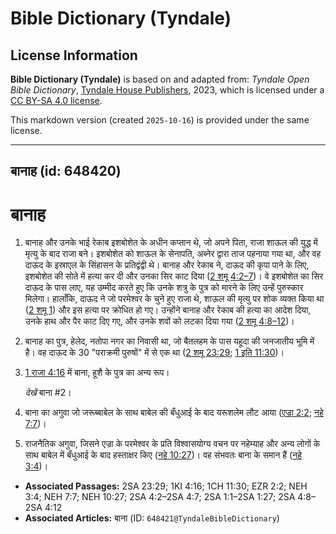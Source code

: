 # Bible Dictionary (Tyndale)

## License Information

**Bible Dictionary (Tyndale)** is based on and adapted from: _Tyndale Open Bible Dictionary_, [Tyndale House Publishers](https://tyndaleopenresources.com/), 2023, which is licensed under a [CC BY-SA 4.0 license](https://creativecommons.org/licenses/by-sa/4.0/legalcode.en).

This markdown version (created `2025-10-16`) is provided under the same license.



--------------------------------

## बानाह (id: 648420)

बानाह
=====

1. बानाह और उनके भाई रेकाब इशबोशेत के अधीन कप्तान थे, जो अपने पिता, राजा शाऊल की युद्ध में मृत्यु के बाद राजा बने। इशबोशेत को शाऊल के सेनापति, अब्नेर द्वारा ताज पहनाया गया था, और वह दाऊद के इस्राएल के सिंहासन के प्रतिद्वंद्वी थे। बानाह और रेकाब ने, दाऊद की कृपा पाने के लिए, इशबोशेत की सोते में हत्या कर दी और उनका सिर काट दिया ([2 शमू 4:2–7](https://ref.ly/2Sam4:2-2Sam4:7))। वे इशबोशेत का सिर दाऊद के पास लाए, यह उम्मीद करते हुए कि उनके शत्रु के पुत्र को मारने के लिए उन्हें पुरुस्कार मिलेगा। हालाँकि, दाऊद ने जो परमेश्वर के चुने हुए राजा थे, शाऊल की मृत्यु पर शोक व्यक्त किया था ([2 शमू 1](https://ref.ly/2Sam1:1-2Sam1:27)) और इस हत्या पर क्रोधित हो गए। उन्होंने बानाह और रेकाब की हत्या का आदेश दिया, उनके हाथ और पैर काट दिए गए, और उनके शवों को लटका दिया गया ([2 शमू 4:8–12](https://ref.ly/2Sam4:8-2Sam4:12))।
2. बानाह का पुत्र, हेलेद, नतोपा नगर का निवासी था, जो बैतलहम के पास यहूदा की जनजातीय भूमि में है। वह दाऊद के 30 "पराक्रमी पुरुषों" में से एक था ([2 शमू 23:29](https://ref.ly/2Sam23:29); [1 इति 11:30](https://ref.ly/1Chr11:30))।
3. [1 राजा 4:16](https://ref.ly/1Kgs4:16) में बाना, हूशै के पुत्र का अन्य रूप।

    *देखें* बाना \#2।

4. बाना का अगुवा जो जरूब्बाबेल के साथ बाबेल की बँधुआई के बाद यरूशलेम लौट आया ([एज्रा 2:2](https://ref.ly/Ezra2:2); [नहे 7:7](https://ref.ly/Neh7:7))।
5. राजनैतिक अगुवा, जिसने एज्रा के परमेश्वर के प्रति विश्वासयोग्य वचन पर नहेम्याह और अन्य लोगों के साथ बाबेल में बँधुआई के बाद हस्ताक्षर किए ([नहे 10:27](https://ref.ly/Neh10:27))। वह संभवतः बाना के समान हैं ([नहे 3:4](https://ref.ly/Neh3:4))।

* **Associated Passages:** 2SA 23:29; 1KI 4:16; 1CH 11:30; EZR 2:2; NEH 3:4; NEH 7:7; NEH 10:27; 2SA 4:2–2SA 4:7; 2SA 1:1–2SA 1:27; 2SA 4:8–2SA 4:12
* **Associated Articles:** बाना (ID: `648421@TyndaleBibleDictionary`)

